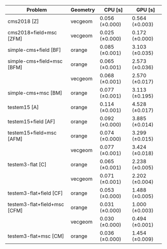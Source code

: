 | Problem                      | Geometry |        CPU [s] |        GPU [s] |
| ---------------------------- | -------- | -------------- | -------------- |
| cms2018 [Z]                  | vecgeom  | 0.056 (±0.000) | 0.564 (±0.003) |
| cms2018+field+msc [ZFM]      | vecgeom  | 0.025 (±0.000) | 0.172 (±0.000) |
| simple-cms+field [BF]        | orange   | 0.085 (±0.001) | 3.103 (±0.035) |
| simple-cms+field+msc [BFM]   | orange   | 0.065 (±0.001) | 2.573 (±0.036) |
|                              | vecgeom  | 0.068 (±0.001) | 2.570 (±0.017) |
| simple-cms+msc [BM]          | orange   | 0.077 (±0.001) | 3.113 (±0.195) |
| testem15 [A]                 | orange   | 0.114 (±0.001) | 4.528 (±0.017) |
| testem15+field [AF]          | orange   | 0.092 (±0.000) | 3.885 (±0.014) |
| testem15+field+msc [AFM]     | orange   | 0.074 (±0.000) | 3.299 (±0.015) |
|                              | vecgeom  | 0.077 (±0.001) | 3.424 (±0.018) |
| testem3-flat [C]             | orange   | 0.065 (±0.001) | 2.238 (±0.005) |
|                              | vecgeom  | 0.071 (±0.001) | 2.202 (±0.004) |
| testem3-flat+field [CF]      | orange   | 0.053 (±0.000) | 1.488 (±0.005) |
| testem3-flat+field+msc [CFM] | orange   | 0.031 (±0.000) | 1.000 (±0.003) |
|                              | vecgeom  | 0.030 (±0.000) | 0.494 (±0.001) |
| testem3-flat+msc [CM]        | orange   | 0.036 (±0.000) | 1.454 (±0.009) |
